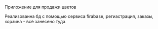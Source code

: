 Приложение для продажи цветов

Реализованна бд с помощью сервиса firabase, региастрация, заказы, корзина - всё занесено туда.
